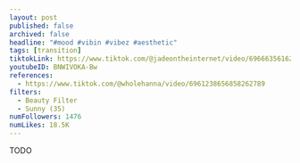```yaml
---
layout: post
published: false
archived: false
headline: "#mood #vibin #vibez #aesthetic" 
tags: [transition]
tiktokLink: https://www.tiktok.com/@jadeontheinternet/video/6966635616222121221
youtubeID: BNWIVOKA-Bw
references:
  - https://www.tiktok.com/@wholehanna/video/6961238656858262789
filters:
  - Beauty Filter
  - Sunny (35)
numFollowers: 1476
numLikes: 18.5K
---
```


TODO